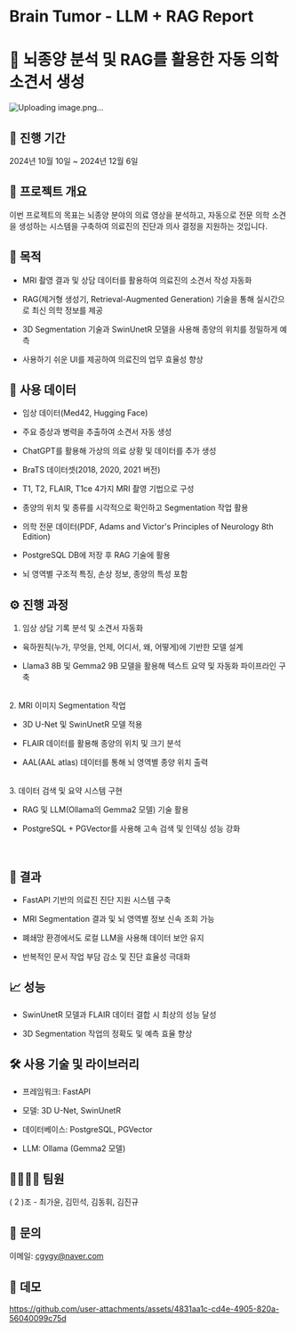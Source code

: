 # Brain Tumor - LLM + RAG Report
# 🧠 뇌종양 분석 및 RAG를 활용한 자동 의학 소견서 생성 
![Uploading image.png…]()

## 📅 진행 기간

2024년 10월 10일 ~ 2024년 12월 6일

## 🚩 프로젝트 개요

이번 프로젝트의 목표는 뇌종양 분야의 의료 영상을 분석하고, 자동으로 전문 의학 소견을 생성하는 시스템을 
구축하여 의료진의 진단과 의사 결정을 지원하는 것입니다.

## 🎯 목적

* MRI 촬영 결과 및 상담 데이터를 활용하여 의료진의 소견서 작성 자동화

* RAG(제거형 생성기, Retrieval-Augmented Generation) 기술을 통해 실시간으로 최신 의학 정보를 제공

* 3D Segmentation 기술과 SwinUnetR 모델을 사용해 종양의 위치를 정밀하게 예측

* 사용하기 쉬운 UI를 제공하여 의료진의 업무 효율성 향상

## 📂 사용 데이터

* 임상 데이터(Med42, Hugging Face)

* 주요 증상과 병력을 추출하여 소견서 자동 생성

* ChatGPT를 활용해 가상의 의료 상황 및 데이터를 추가 생성

* BraTS 데이터셋(2018, 2020, 2021 버전)

* T1, T2, FLAIR, T1ce 4가지 MRI 촬영 기법으로 구성

* 종양의 위치 및 종류를 시각적으로 확인하고 Segmentation 작업 활용

* 의학 전문 데이터(PDF, Adams and Victor's Principles of Neurology 8th Edition)

* PostgreSQL DB에 저장 후 RAG 기술에 활용

* 뇌 영역별 구조적 특징, 손상 정보, 종양의 특성 포함

## ⚙️ 진행 과정

1. 임상 상담 기록 분석 및 소견서 자동화

* 육하원칙(누가, 무엇을, 언제, 어디서, 왜, 어떻게)에 기반한 모델 설계

* Llama3 8B 및 Gemma2 9B 모델을 활용해 텍스트 요약 및 자동화 파이프라인 구축
<br>  
2. MRI 이미지 Segmentation 작업

* 3D U-Net 및 SwinUnetR 모델 적용

* FLAIR 데이터를 활용해 종양의 위치 및 크기 분석

* AAL(AAL atlas) 데이터를 통해 뇌 영역별 종양 위치 출력
<br>
3. 데이터 검색 및 요약 시스템 구현

* RAG 및 LLM(Ollama의 Gemma2 모델) 기술 활용

* PostgreSQL + PGVector를 사용해 고속 검색 및 인덱싱 성능 강화
<br>

## 🚀 결과

* FastAPI 기반의 의료진 진단 지원 시스템 구축

* MRI Segmentation 결과 및 뇌 영역별 정보 신속 조회 가능

* 폐쇄망 환경에서도 로컬 LLM을 사용해 데이터 보안 유지

* 반복적인 문서 작업 부담 감소 및 진단 효율성 극대화

## 📈 성능

* SwinUnetR 모델과 FLAIR 데이터 결합 시 최상의 성능 달성

* 3D Segmentation 작업의 정확도 및 예측 효율 향상

## 🛠️ 사용 기술 및 라이브러리

* 프레임워크: FastAPI

* 모델: 3D U-Net, SwinUnetR

* 데이터베이스: PostgreSQL, PGVector

* LLM: Ollama (Gemma2 모델)

## 👨‍👩‍👧‍👦 팀원

( 2 )조 - 최가윤, 김민석, 김동휘, 김진규 

## 📧 문의

이메일: cgygy@naver.com

## 🌟 데모 
https://github.com/user-attachments/assets/4831aa1c-cd4e-4905-820a-56040099c75d

